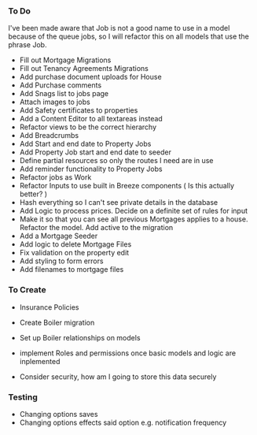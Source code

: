 ### To Do

I've been made aware that Job is not a good name to use in a model because of the queue jobs, so I will refactor this on all models that use the phrase Job.

- Fill out Mortgage Migrations
- Fill out Tenancy Agreements Migrations
- Add purchase document uploads for House
- Add Purchase comments
- Add Snags list to jobs page
- Attach images to jobs
- Add Safety certificates to properties
- Add a Content Editor to all textareas instead
- Refactor views to be the correct hierarchy
- Add Breadcrumbs
- Add Start and end date to Property Jobs
- Add Property Job start and end date to seeder
- Define partial resources so only the routes I need are in use
- Add reminder functionality to Property Jobs
- Refactor jobs as Work
- Refactor Inputs to use built in Breeze components ( Is this actually better? )
- Hash everything so I can't see private details in the database
- Add Logic to process prices. Decide on a definite set of rules for input
- Make it so that you can see all previous Mortgages applies to a house. Refactor the model. Add active to the migration
- Add a Mortgage Seeder
- Add logic to delete Mortgage Files
- Fix validation on the property edit
- Add styling to form errors
- Add filenames to mortgage files

### To Create

- Insurance Policies
- Create Boiler migration
- Set up Boiler relationships on models

- implement Roles and permissions once basic models and logic are inplemented
- Consider security, how am I going to store this data securely


### Testing 

- Changing options saves 
- Changing options effects said option e.g. notification frequency
